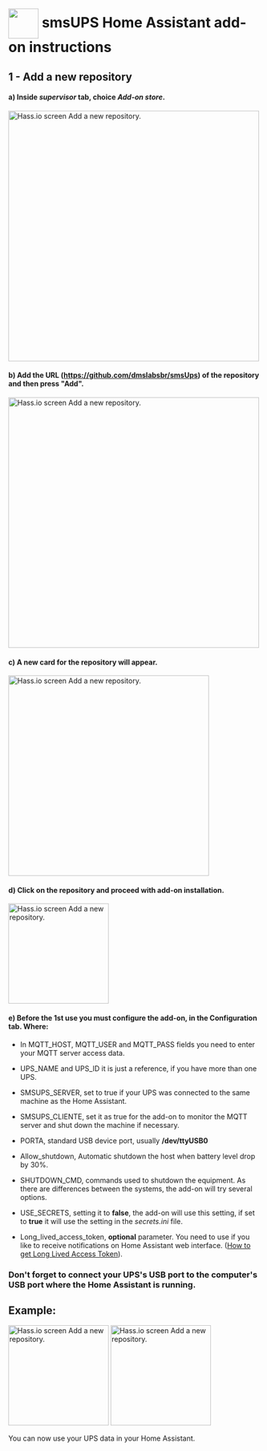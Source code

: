 # <img align="center" src="https://github.com/dmslabsbr/smsUps/raw/master/hass.io.png" alt="" width="60" />  smsUPS Home Assistant add-on instructions 

## 1 - Add a new repository

#### a) Inside *supervisor* tab, choice *Add-on store*.

<img src="https://github.com/dmslabsbr/smsUps/raw/master/hass1.png" alt="Hass.io screen Add a new repository." width="500" /> 

#### b) Add the **URL** (https://github.com/dmslabsbr/smsUps) of the repository and then press "**Add**". 

<img src="https://github.com/dmslabsbr/smsUps/raw/master/hass2.png" alt="Hass.io screen Add a new repository." width="500" /> 

#### c) A new card for the repository will appear.

<img src="https://github.com/dmslabsbr/smsUps/raw/master/hass3.png" alt="Hass.io screen Add a new repository." width="400" /> 

#### d) Click on the repository and proceed with add-on installation.

<img src="https://github.com/dmslabsbr/smsUps/raw/master/hass4.png" alt="Hass.io screen Add a new repository." width="200" /> 

#### e) Before the 1st use you must configure the add-on, in the Configuration tab. Where:


- In MQTT_HOST, MQTT_USER and MQTT_PASS fields you need to enter your MQTT server access data.

- UPS_NAME and UPS_ID it is just a reference, if you have more than one UPS.
  
- SMSUPS_SERVER, set to true if your UPS was connected to the same machine as the Home Assistant.
  
- SMSUPS_CLIENTE, set it as true for the add-on to monitor the MQTT server and shut down the machine if necessary.
 
- PORTA, standard USB device port, usually **/dev/ttyUSB0**

- Allow_shutdown, Automatic shutdown the host when battery level drop by 30%.

- SHUTDOWN_CMD, commands used to shutdown the equipment. As there are differences between the systems, the add-on will try several options.

- USE_SECRETS, setting it to **false**, the add-on will use this setting, if set to **true** it will use the setting in the *secrets.ini* file.

- Long_lived_access_token, **optional** parameter. You need to use if you like to receive notifications on Home Assistant web interface.  ([How to get Long Lived Access Token](https://github.com/dmslabsbr/smsUps/raw/master/longlived.md)).

### Don't forget to connect your UPS's USB port to the computer's USB port where the Home Assistant is running.

## Example:


<img src="https://github.com/dmslabsbr/smsUps/raw/master/hass5.png" alt="Hass.io screen Add a new repository." width="200" /> 

<img src="https://github.com/dmslabsbr/smsUps/raw/master/hass6.png" alt="Hass.io screen Add a new repository." width="200" /> 

You can now use your UPS data in your Home Assistant.